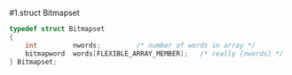 #1.struct Bitmapset

```cpp
typedef struct Bitmapset
{
	int			nwords;			/* number of words in array */
	bitmapword	words[FLEXIBLE_ARRAY_MEMBER];	/* really [nwords] */
} Bitmapset;
```